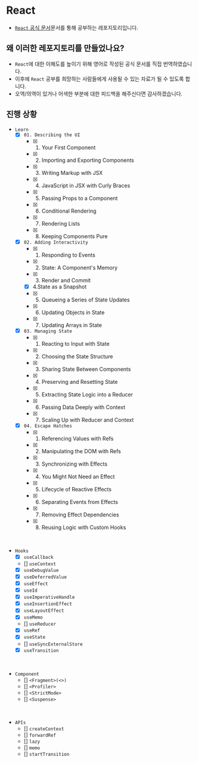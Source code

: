 # React

- [`React` 공식 문서](https://react.dev)문서를 통해 공부하는 레포지토리입니다.

## 왜 이러한 레포지토리를 만들었나요?

- `React`에 대한 이해도를 높이기 위해 영어로 작성된 공식 문서를 직접 번역하였습니다.
- 이후에 `React` 공부를 희망하는 사람들에게 사용될 수 있는 자료가 될 수 있도록 합니다.
- 오역/의역이 있거나 어색한 부분에 대한 피드백을 해주신다면 감사하겠습니다.

## 진행 상황

- `Learn`
  - [x] `01. Describing the UI`
    - [x] 1. Your First Component
    - [x] 2. Importing and Exporting Components
    - [x] 3. Writing Markup with JSX
    - [x] 4. JavaScript in JSX with Curly Braces
    - [x] 5. Passing Props to a Component
    - [x] 6. Conditional Rendering
    - [x] 7. Rendering Lists
    - [x] 8. Keeping Components Pure
  - [x] `02. Adding Interactivity`
    - [x] 1. Responding to Events
    - [x] 2. State: A Component's Memory
    - [x] 3. Render and Commit
    - [x] 4.State as a Snapshot
    - [x] 5. Queueing a Series of State Updates
    - [x] 6. Updating Objects in State
    - [x] 7. Updating Arrays in State
  - [x] `03. Managing State`
    - [x] 1. Reacting to Input with State
    - [x] 2. Choosing the State Structure
    - [x] 3. Sharing State Between Components
    - [x] 4. Preserving and Resetting State
    - [x] 5. Extracting State Logic into a Reducer
    - [x] 6. Passing Data Deeply with Context
    - [x] 7. Scaling Up with Reducer and Context
  - [x] `04. Escape Hatches`
    - [x] 1. Referencing Values with Refs
    - [x] 2. Manipulating the DOM with Refs
    - [x] 3. Synchronizing with Effects
    - [x] 4. You Might Not Need an Effect
    - [x] 5. Lifecycle of Reactive Effects
    - [x] 6. Separating Events from Effects
    - [x] 7. Removing Effect Dependencies
    - [x] 8. Reusing Logic with Custom Hooks

<br>

- `Hooks`
  - [x] `useCallback`
  - [] `useContext`
  - [x] `useDebugValue`
  - [x] `useDeferredValue`
  - [x] `useEffect`
  - [x] `useId`
  - [x] `useImperativeHandle`
  - [x] `useInsertionEffect`
  - [x] `useLayoutEffect`
  - [x] `useMemo`
  - [] `useReducer`
  - [x] `useRef`
  - [x] `useState`
  - [] `useSyncExternalStore`
  - [x] `useTransition`

<br>

- `Component`
  - [] `<Fragment>(<>)`
  - [] `<Profiler>`
  - [] `<StrictMode>`
  - [] `<Suspense>`

<br>

- `APIs`
  - [] `createContext`
  - [] `forwardRef`
  - [] `lazy`
  - [] `memo`
  - [] `startTransition`
